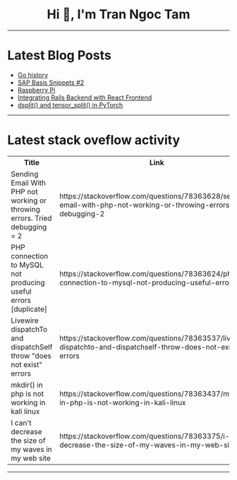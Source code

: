 <h1 align="center">Hi 👋, I'm Tran Ngoc Tam</h1>

---

# Latest Blog Posts 
<!-- BLOG-POST-LIST:START -->
- [Go history](https://dev.to/igorcastilhos/go-history-5184)
- [SAP Basis Snippets #2](https://dev.to/ashwinsharmap/sap-basis-snippets-2-4i97)
- [Raspberry Pi](https://dev.to/allyn/raspberry-pi-4bgd)
- [Integrating Rails Backend with React Frontend](https://dev.to/leoneloliver/integrating-rails-backend-with-react-frontend-h3b)
- [dsplit&lpar;&rpar; and tensor_split&lpar;&rpar; in PyTorch](https://dev.to/hyperkai/dsplit-and-tensorsplit-in-pytorch-1837)
<!-- BLOG-POST-LIST:END -->

---

# Latest stack oveflow activity
<table>
  <tr><th>Title</th><th>Link</th></tr>
  <!-- STACKOVERFLOW:START --><tr><td>Sending Email With PHP not working or throwing errors. Tried debugging = 2</td><td>https://stackoverflow.com/questions/78363628/sending-email-with-php-not-working-or-throwing-errors-tried-debugging-2</td></tr><tr><td>PHP connection to MySQL not producing useful errors [duplicate]</td><td>https://stackoverflow.com/questions/78363624/php-connection-to-mysql-not-producing-useful-errors</td></tr><tr><td>Livewire dispatchTo and dispatchSelf throw &quot;does not exist&quot; errors</td><td>https://stackoverflow.com/questions/78363537/livewire-dispatchto-and-dispatchself-throw-does-not-exist-errors</td></tr><tr><td>mkdir&lpar;&rpar; in php is not working in kali linux</td><td>https://stackoverflow.com/questions/78363437/mkdir-in-php-is-not-working-in-kali-linux</td></tr><tr><td>I can&#39;t decrease the size of my waves in my web site</td><td>https://stackoverflow.com/questions/78363375/i-cant-decrease-the-size-of-my-waves-in-my-web-site</td></tr><!-- STACKOVERFLOW:END -->
</table>

---



